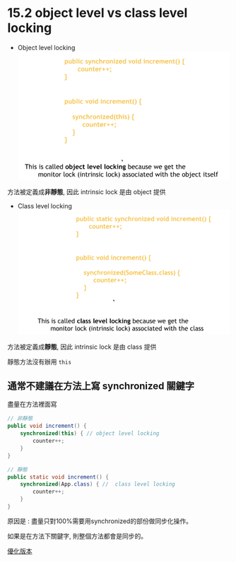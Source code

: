 # 15.2 object level vs class level locking


- Object level locking
![](../img/2021-03-27-11-11-55.png)

方法被定義成**非靜態**, 因此 intrinsic lock 是由 object 提供

- Class level locking
![](../img/2021-03-27-11-12-11.png)


方法被定義成**靜態**, 因此 intrinsic lock 是由 class 提供

靜態方法沒有辦用 `this`


## 通常不建議在方法上寫 synchronized 關鍵字

盡量在方法裡面寫

```java
// 非靜態
public void increment() {
    synchronized(this) { // object level locking
        counter++;
    }
}
```

```java
// 靜態
public static void increment() {
    synchronized(App.class) { //  class level locking
        counter++;
    }
}
```

原因是 : 盡量只對100%需要用synchronized的部份做同步化操作。

如果是在方法下關鍵字, 則整個方法都會是同步的。

[優化版本](/sourcecode/src/main/java/_15/AppBetterVersion.java)
